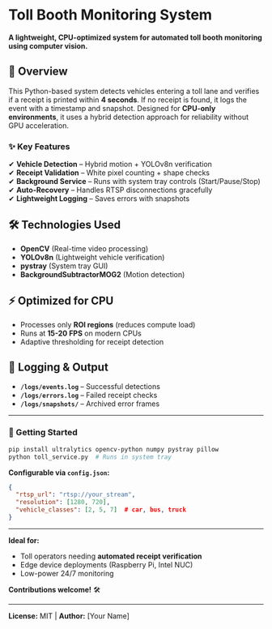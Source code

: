 # **Toll Booth Monitoring System**  

**A lightweight, CPU-optimized system for automated toll booth monitoring using computer vision.**  

## **📌 Overview**  
This Python-based system detects vehicles entering a toll lane and verifies if a receipt is printed within **4 seconds**. If no receipt is found, it logs the event with a timestamp and snapshot. Designed for **CPU-only environments**, it uses a hybrid detection approach for reliability without GPU acceleration.  

### **✨ Key Features**  
✔ **Vehicle Detection** – Hybrid motion + YOLOv8n verification  
✔ **Receipt Validation** – White pixel counting + shape checks  
✔ **Background Service** – Runs with system tray controls (Start/Pause/Stop)  
✔ **Auto-Recovery** – Handles RTSP disconnections gracefully  
✔ **Lightweight Logging** – Saves errors with snapshots  

## **🛠 Technologies Used**  
- **OpenCV** (Real-time video processing)  
- **YOLOv8n** (Lightweight vehicle verification)  
- **pystray** (System tray GUI)  
- **BackgroundSubtractorMOG2** (Motion detection)  

## **⚡ Optimized for CPU**  
- Processes only **ROI regions** (reduces compute load)  
- Runs at **15-20 FPS** on modern CPUs  
- Adaptive thresholding for receipt detection  

## **📂 Logging & Output**  
- **`/logs/events.log`** – Successful detections  
- **`/logs/errors.log`** – Failed receipt checks  
- **`/logs/snapshots/`** – Archived error frames  

---

### **🚀 Getting Started**  
```bash
pip install ultralytics opencv-python numpy pystray pillow
python toll_service.py  # Runs in system tray
```

**Configurable via `config.json`:**  
```json
{
  "rtsp_url": "rtsp://your_stream",
  "resolution": [1280, 720],
  "vehicle_classes": [2, 5, 7]  # car, bus, truck
}
```

---

**Ideal for:**  
- Toll operators needing **automated receipt verification**  
- Edge device deployments (Raspberry Pi, Intel NUC)  
- Low-power 24/7 monitoring  

**Contributions welcome!** 🛠️  

---  
**License:** MIT | **Author:** [Your Name]
